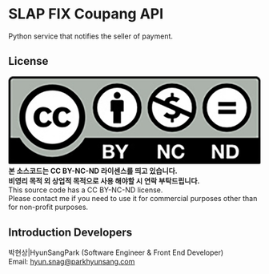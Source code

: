 # SLAP FIX Coupang API
Python service that notifies the seller of payment.  
## License
![CC BY-NC-ND](/licence.png)  
**본 소스코드는 CC BY-NC-ND 라이센스를 띄고 있습니다.  
비영리 목적 외 상업적 목적으로 사용 해야할 시 연락 부탁드립니다.**  
This source code has a CC BY-NC-ND license.  
Please contact me if you need to use it for commercial purposes other than for non-profit purposes.  
## Introduction Developers
박현상|HyunSangPark (Software Engineer & Front End Developer)  
Email: hyun.snag@parkhyunsang.com
